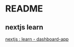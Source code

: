 # README

## nextjs learn

[nextjs : learn - dashboard-app](https://nextjs.org/learn/dashboard-app)
